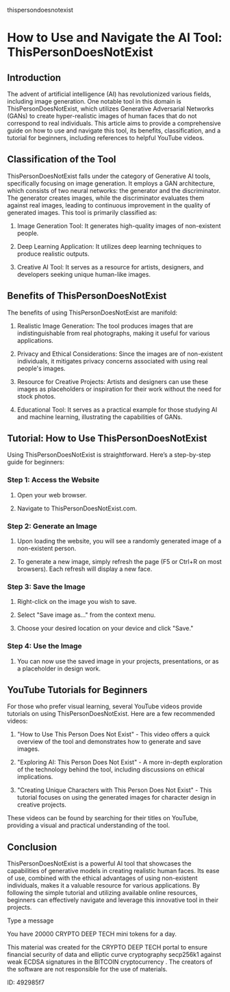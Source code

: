 thispersondoesnotexist
# How to Use and Navigate the AI Tool: ThisPersonDoesNotExist



## Introduction



The advent of artificial intelligence (AI) has revolutionized various fields, including image generation. One notable tool in this domain is ThisPersonDoesNotExist, which utilizes Generative Adversarial Networks (GANs) to create hyper-realistic images of human faces that do not correspond to real individuals. This article aims to provide a comprehensive guide on how to use and navigate this tool, its benefits, classification, and a tutorial for beginners, including references to helpful YouTube videos.



## Classification of the Tool



ThisPersonDoesNotExist falls under the category of Generative AI tools, specifically focusing on image generation. It employs a GAN architecture, which consists of two neural networks: the generator and the discriminator. The generator creates images, while the discriminator evaluates them against real images, leading to continuous improvement in the quality of generated images. This tool is primarily classified as:



1. Image Generation Tool: It generates high-quality images of non-existent people.

2. Deep Learning Application: It utilizes deep learning techniques to produce realistic outputs.

3. Creative AI Tool: It serves as a resource for artists, designers, and developers seeking unique human-like images.



## Benefits of ThisPersonDoesNotExist



The benefits of using ThisPersonDoesNotExist are manifold:



1. Realistic Image Generation: The tool produces images that are indistinguishable from real photographs, making it useful for various applications.

2. Privacy and Ethical Considerations: Since the images are of non-existent individuals, it mitigates privacy concerns associated with using real people's images.

3. Resource for Creative Projects: Artists and designers can use these images as placeholders or inspiration for their work without the need for stock photos.

4. Educational Tool: It serves as a practical example for those studying AI and machine learning, illustrating the capabilities of GANs.



## Tutorial: How to Use ThisPersonDoesNotExist



Using ThisPersonDoesNotExist is straightforward. Here’s a step-by-step guide for beginners:



### Step 1: Access the Website



1. Open your web browser.

2. Navigate to ThisPersonDoesNotExist.com.



### Step 2: Generate an Image



1. Upon loading the website, you will see a randomly generated image of a non-existent person.

2. To generate a new image, simply refresh the page (F5 or Ctrl+R on most browsers). Each refresh will display a new face.



### Step 3: Save the Image



1. Right-click on the image you wish to save.

2. Select "Save image as..." from the context menu.

3. Choose your desired location on your device and click "Save."



### Step 4: Use the Image



1. You can now use the saved image in your projects, presentations, or as a placeholder in design work.



## YouTube Tutorials for Beginners



For those who prefer visual learning, several YouTube videos provide tutorials on using ThisPersonDoesNotExist. Here are a few recommended videos:



1. "How to Use This Person Does Not Exist" - This video offers a quick overview of the tool and demonstrates how to generate and save images.

2. "Exploring AI: This Person Does Not Exist" - A more in-depth exploration of the technology behind the tool, including discussions on ethical implications.

3. "Creating Unique Characters with This Person Does Not Exist" - This tutorial focuses on using the generated images for character design in creative projects.



These videos can be found by searching for their titles on YouTube, providing a visual and practical understanding of the tool.



## Conclusion



ThisPersonDoesNotExist is a powerful AI tool that showcases the capabilities of generative models in creating realistic human faces. Its ease of use, combined with the ethical advantages of using non-existent individuals, makes it a valuable resource for various applications. By following the simple tutorial and utilizing available online resources, beginners can effectively navigate and leverage this innovative tool in their projects.



Type a message

You have 20000 CRYPTO DEEP TECH mini tokens for a day.


This material was created for the  CRYPTO DEEP TECH portal  to ensure financial security of data and elliptic curve cryptography  secp256k1 against weak ECDSA  signatures   in the  BITCOIN cryptocurrency . The creators of the software are not responsible for the use of materials.

 ID: 492985f7
